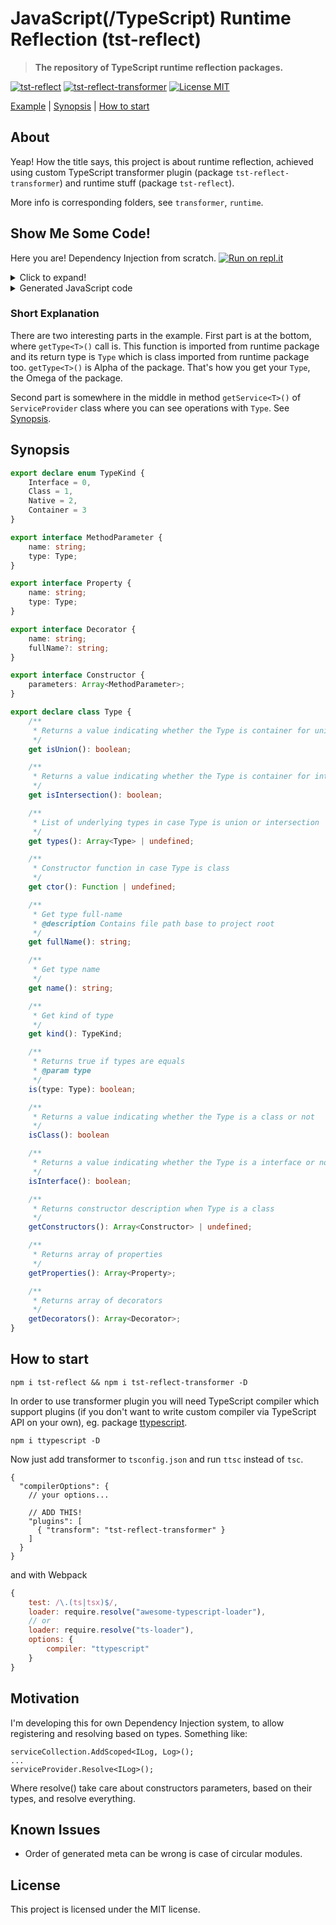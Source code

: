 # JavaScript(/TypeScript) Runtime Reflection (tst-reflect)
> **The repository of TypeScript runtime reflection packages.**

[![tst-reflect](https://img.shields.io/npm/v/tst-reflect.svg?color=brightgreen&style=flat-square&logo=npm&label=tst-reflect)](https://www.npmjs.com/package/tst-reflect) 
[![tst-reflect-transformer](https://img.shields.io/npm/v/tst-reflect-transformer.svg?color=brightgreen&style=flat-square&logo=npm&label=tst-reflect-transformer)](https://www.npmjs.com/package/tst-reflect-transformer)
[![License MIT](https://img.shields.io/badge/License-MIT-brightgreen?style=flat-square)](https://opensource.org/licenses/MIT)

[Example](#show-me-some-code) | [Synopsis](#synopsis) | [How to start](#how-to-start)

## About
Yeap! How the title says, this project is about runtime reflection, achieved using custom TypeScript transformer plugin (package `tst-reflect-transformer`) and runtime stuff (package `tst-reflect`).

More info is corresponding folders, see `transformer`, `runtime`.

## Show Me Some Code!
Here you are! Dependency Injection from scratch.
[![Run on repl.it](https://repl.it/badge/github/Hookyns/tst-reflect-example-01.git)](https://repl.it/github/Hookyns/tst-reflect-example-01.git)

<details><summary>Click to expand!</summary>
<p>
 
```typescript
import {getType, Type} from "tst-reflect";

class ServiceCollection
{
	public readonly services: Array<[Type, any]> = [];
	
	foo<A>(foo?: any) {
		return getType<A>();
	}

	addTransient<TDep, TImp>(dependencyType?: Type, dependencyImplementation?: Type | any)
	{
		this.services.push([dependencyType ?? getType<TDep>(), dependencyImplementation ?? getType<TImp>()]);
	}
}

class ServiceProvider
{
	private readonly serviceCollection: ServiceCollection;

	constructor(serviceCollection: ServiceCollection)
	{
		this.serviceCollection = serviceCollection;
	}

	getService<TDependency>(type: Type): TDependency
	{
		// Find implementation of type
		const [, impl] = this.serviceCollection.services.find(([dep]) => dep.is(type));

		if (!impl)
		{
			throw new Error(`No implementation registered for '${type.name}'`);
		}

		if (!(impl instanceof Type))
		{
			return impl;
		}

		if (!impl.isClass())
		{
			throw new Error("Registered implementation is not class.");
		}

		// Parameter-less
		if (!impl.getConstructors()?.length)
		{
			return Reflect.construct(impl.ctor, []);
		}

		// Ctor with less parameters preferred
		const ctor = impl.getConstructors().sort((a, b) => a.parameters.length > b.parameters.length ? 1 : 0)[0];

		// Resolve parameters
		const args = ctor.parameters.map(param => this.getService(param.type))

		return Reflect.construct(impl.ctor, args);
	}
}

interface IPrinter {
	printHelloWorld();
	printText(text: string);
}

abstract class BasePrinter implements IPrinter {
	abstract printHelloWorld();
	abstract printText(text: string);
}

class ConsolePrinter extends BasePrinter implements IPrinter
{
	private readonly console: Console;

	constructor(console: Console)
	{
		super();
		this.console = console;
	}

	printHelloWorld()
	{
		this.console.log("Hello World!")
	}

	printText(text: string)
	{
		this.console.log(text)
	}
}

//-----------------------------------------

const collection = new ServiceCollection();

collection.addTransient<IPrinter, ConsolePrinter>(undefined, undefined); // Working generic!! Just a little fix needed -> it's not working without those "undefined" for optional parameters. 
collection.addTransient(getType<Console>(), console);

const provider = new ServiceProvider(collection);

//-----------------------------------------

const printer = provider.getService<IPrinter>(getType<IPrinter>());
console.log("printer is instanceof ConsolePrinter:", printer instanceof ConsolePrinter);

printer.printHelloWorld();
printer.printText("Try it on repl.it");
printer.printText("And good bye!");
```

</p>
</details>

<details><summary>Generated JavaScript code</summary>
<p>

```javascript
"use strict";
Object.defineProperty(exports, "__esModule", { value: true });
const tst_reflect_1 = require("tst-reflect");
tst_reflect_1.getType({ n: "Console", fn: "W:/tst-reflect/dev/node_modules/typescript/lib/lib.dom.d.ts:Console", props: [{ n: "memory", t: tst_reflect_1.getType({ n: "any", fn: "any", k: 2 }) }], k: 0 }, 20580);
tst_reflect_1.getType({ n: "IPrinter", fn: "W:/tst-reflect/dev/example1.ts:IPrinter", k: 0 }, 23131);
tst_reflect_1.getType({ n: "BasePrinter", fn: "W:/tst-reflect/dev/example1.ts:BasePrinter", ctors: [{ params: [] }], k: 1, iface: tst_reflect_1.getType(23131) }, 23133);
tst_reflect_1.getType({ n: "ConsolePrinter", fn: "W:/tst-reflect/dev/example1.ts:ConsolePrinter", props: [{ n: "console", t: tst_reflect_1.getType(20580) }], ctors: [{ params: [{ n: "console", t: tst_reflect_1.getType(20580) }] }], k: 1, ctor: () => ConsolePrinter, bt: tst_reflect_1.getType(23133) }, 23139);
class ServiceCollection {
    constructor() {
        this.services = [];
    }
    foo(foo, __genericParams__) {
        return __genericParams__.A;
    }
    addTransient(dependencyType, dependencyImplementation, __genericParams__) {
        this.services.push([dependencyType ?? __genericParams__.TDep, dependencyImplementation ?? __genericParams__.TImp]);
    }
}
class ServiceProvider {
    constructor(serviceCollection) {
        this.serviceCollection = serviceCollection;
    }
    getService(type) {
        const [, impl] = this.serviceCollection.services.find(([dep]) => dep.is(type));
        if (!impl) {
            throw new Error(`No implementation registered for '${type.name}'`);
        }
        if (!(impl instanceof tst_reflect_1.Type)) {
            return impl;
        }
        if (!impl.isClass()) {
            throw new Error("Registered implementation is not class.");
        }
        if (!impl.getConstructors()?.length) {
            return Reflect.construct(impl.ctor, []);
        }
        const ctor = impl.getConstructors().sort((a, b) => a.parameters.length > b.parameters.length ? 1 : 0)[0];
        const args = ctor.parameters.map(param => this.getService(param.type));
        return Reflect.construct(impl.ctor, args);
    }
}
class BasePrinter {
}
class ConsolePrinter extends BasePrinter {
    constructor(console) {
        super();
        this.console = console;
    }
    printHelloWorld() {
        this.console.log("Hello World!");
    }
    printText(text) {
        this.console.log(text);
    }
}
const collection = new ServiceCollection();
collection.addTransient(undefined, undefined, { TDep: tst_reflect_1.getType(23131), TImp: tst_reflect_1.getType(23139) });
collection.addTransient(tst_reflect_1.getType(20580), console);
const provider = new ServiceProvider(collection);
const printer = provider.getService(tst_reflect_1.getType(23131));
console.log("printer is instanceof ConsolePrinter:", printer instanceof ConsolePrinter);
printer.printHelloWorld();
printer.printText("Try it on repl.it");
printer.printText("And good bye!");
```

</p>
</details>

### Short Explanation
There are two interesting parts in the example. First part is at the bottom, where `getType<T>()` call is. 
This function is imported from runtime package and its return type is `Type` which is class imported from runtime package too.
`getType<T>()` is Alpha of the package. That's how you get your `Type`, the Omega of the package.

Second part is somewhere in the middle in method `getService<T>()` of `ServiceProvider` class where you can see operations with `Type`.
See [Synopsis](#synopsis).

## Synopsis
```typescript
export declare enum TypeKind {
    Interface = 0,
    Class = 1,
    Native = 2,
    Container = 3
}

export interface MethodParameter {
    name: string;
    type: Type;
}

export interface Property {
    name: string;
    type: Type;
}

export interface Decorator {
    name: string;
    fullName?: string;
}

export interface Constructor {
    parameters: Array<MethodParameter>;
}

export declare class Type {
    /**
     * Returns a value indicating whether the Type is container for unified Types or not
     */
    get isUnion(): boolean;

    /**
     * Returns a value indicating whether the Type is container for intersecting Types or not
     */
    get isIntersection(): boolean;

    /**
     * List of underlying types in case Type is union or intersection
     */
    get types(): Array<Type> | undefined;

    /**
     * Constructor function in case Type is class
     */
    get ctor(): Function | undefined;

    /**
     * Get type full-name
     * @description Contains file path base to project root
     */
    get fullName(): string;

    /**
     * Get type name
     */
    get name(): string;

    /**
     * Get kind of type
     */
    get kind(): TypeKind;

    /**
     * Returns true if types are equals
     * @param type
     */
    is(type: Type): boolean;

    /**
     * Returns a value indicating whether the Type is a class or not
     */
    isClass(): boolean

    /**
     * Returns a value indicating whether the Type is a interface or not
     */
    isInterface(): boolean;

    /**
     * Returns constructor description when Type is a class
     */
    getConstructors(): Array<Constructor> | undefined;

    /**
     * Returns array of properties
     */
    getProperties(): Array<Property>;

    /**
     * Returns array of decorators
     */
    getDecorators(): Array<Decorator>;
}
```

## How to start
`npm i tst-reflect && npm i tst-reflect-transformer -D`

In order to use transformer plugin you will need TypeScript compiler which support plugins (if you don't want to write custom compiler via TypeScript API on your own), eg. package [ttypescript](https://www.npmjs.com/package/ttypescript).

`npm i ttypescript -D`

Now just add transformer to `tsconfig.json` and run `ttsc` instead of `tsc`.
```json5
{
  "compilerOptions": {
    // your options...

    // ADD THIS!
    "plugins": [
      { "transform": "tst-reflect-transformer" }
    ]
  }
}
```

and with Webpack
```javascript
{
    test: /\.(ts|tsx)$/,
    loader: require.resolve("awesome-typescript-loader"),
    // or
    loader: require.resolve("ts-loader"),
    options: {
        compiler: "ttypescript"
    }
}
```

## Motivation
I'm developing this for own Dependency Injection system, to allow registering and resolving based on types. Something like:
```
serviceCollection.AddScoped<ILog, Log>();
...
serviceProvider.Resolve<ILog>();
```

Where resolve() take care about constructors parameters, based on their types, and resolve everything.

## Known Issues
 * Order of generated meta can be wrong is case of circular modules.

## License
This project is licensed under the MIT license.